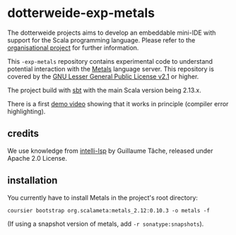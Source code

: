 # dotterweide-exp-metals

The dotterweide projects aims to develop an embeddable mini-IDE with support for the Scala programming language.
Please refer to the [organisational project](https://github.com/dotterweide/dotterweide-org) for further information.

This `-exp-metals` repository contains experimental code to understand potential interaction with
the [Metals](https://scalameta.org/metals/) language server.
This repository is covered by the
[GNU Lesser General Public License v2.1](https://www.gnu.org/licenses/lgpl-2.1.txt) or higher.

The project build with [sbt](http://www.scala-sbt.org/) with the main Scala version being 2.13.x.

There is a first [demo video](https://peertube.social/videos/watch/3b142190-26b1-47f6-8950-0e0700e19883) showing that it works in principle (compiler error highlighting).

## credits

We use knowledge from [intelli-lsp](https://github.com/gtache/intellij-lsp) by Guillaume Tâche,
released under Apache 2.0 License.

## installation

You currently have to install Metals in the project's root directory:

    coursier bootstrap org.scalameta:metals_2.12:0.10.3 -o metals -f

(If using a snapshot version of metals, add `-r sonatype:snapshots`).
